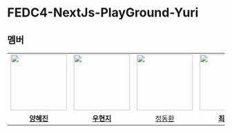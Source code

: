 # FEDC4-NextJs-PlayGround-Yuri

## 멤버

<table>
 <tr>
    <td align="center"><a href="https://github.com/kutta97"><img src="https://avatars.githubusercontent.com/kutta97" width="130px;" alt=""></a></td>
    <td align="center"><a href="https://github.com/Eosdia"><img src="https://avatars.githubusercontent.com/Eosdia" width="130px;" alt=""></a></td>
    <td align="center"><a href="https://github.com/DongjaJ"><img src="https://avatars.githubusercontent.com/DongjaJ" width="130px;" alt=""></a></td>
    <td align="center"><a href="https://github.com/sukvvon"><img src="https://avatars.githubusercontent.com/sukvvon" width="130px;" alt=""></a></td>
  </tr>
  <tr>
    <td align="center"><a href="https://github.com/kutta97"><b>양혜진</b></a></td>
    <td align="center"><a href="https://github.com/Eosdia"><b>우현지</b></a></td>
    <td align="center"><a href="https://github.com/DongjaJ">정동환<b></b></a></td>
    <td align="center"><a href="https://github.com/sukvvon"><b>최원석</b></a></td>
  </tr>
</table>

